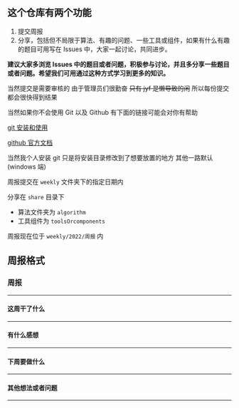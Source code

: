 ## 这个仓库有两个功能
1. 提交周报
2. 分享，包括但不局限于算法、有趣的问题、一些工具或组件，如果有什么有趣的题目可用写在 Issues 中，大家一起讨论，共同进步。

**建议大家多浏览 Issues 中的题目或者问题，积极参与讨论，并且多分享一些题目或者问题。希望我们可用通过这种方式学习到更多的知识。**

当然提交是需要审核的 由于管理员们很勤奋 ~~只有 jyf 是懒导致的闲~~ 所以每份提交都会很快得到结果

当然如果你不会使用 Git 以及 Github 有下面的链接可能会对你有帮助

[git 安装和使用](https://blog.csdn.net/Small_Yogurt/article/details/104966939)

[github 官方文档](https://docs.github.com/cn)

当然我个人安装 git 只是将安装目录修改到了想要放置的地方 其他一路默认(windows 端)

周报提交在 `weekly` 文件夹下的指定日期内

分享在 `share` 目录下 
- 算法文件夹为 `algorithm`
- 工具组件为 `toolsOrcomponents`
 

周报现在位于 `weekly/2022/周报` 内


## 周报格式
### 周报
----
#### 这周干了什么
----
#### 有什么感想
----
#### 下周要做什么
----
#### 其他想法或者问题
----






